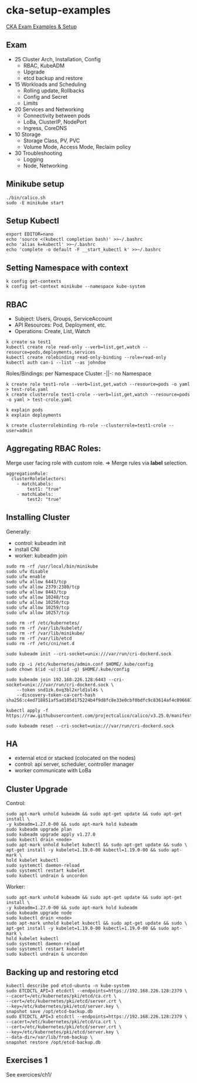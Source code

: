 # cka-setup-examples

[CKA Exam Examples &amp; Setup](https://gist.github.com/bakavets/05681473ca617579156de033ba40ee7a#certified-kubernetes-administrator-cka)


## Exam

- 25 Cluster Arch, Installation, Config
  - RBAC, KubeADM
  - Upgrade
  - etcd backup and restore
- 15 Workloads and Scheduling
  - Rolling update, Rollbacks
  - Config and Secret
  - Limits
- 20 Services and Networking
  - Connectivity between pods
  - LoBa, ClusterIP, NodePort
  - Ingress, CoreDNS
- 10 Storage
  - Storage Class, PV, PVC
  - Volume Mode, Access Mode, Reclaim policy
- 30 Troubleshooting
  - Logging
  - Node, Networking

## Minikube setup

```
./bin/calico.sh
sudo -E minikube start
```

## Setup Kubectl

```
export EDITOR=nano
echo 'source <(kubectl completion bash)' >>~/.bashrc
echo 'alias k=kubectl' >>~/.bashrc
echo 'complete -o default -F __start_kubectl k' >>~/.bashrc
```

## Setting Namespace with context

```
k config get-contexts
k config set-context minikube --namespace kube-system
```

## RBAC

- Subject: Users, Groups, ServiceAccount
- API Resources: Pod, Deployment, etc.
- Operations: Create, List, Watch

```
k create sa test1 
kubectl create role read-only --verb=list,get,watch --resource=pods,deployments,services
kubectl create rolebinding read-only-binding --role=read-only
kubectl auth can-i --list --as johndoe
```

Roles/Bindings: per Namespace
Cluster -||-: no Namespace


```
k create role test1-role --verb=list,get,watch --resource=pods -o yaml > test-role.yaml
k create clusterrole test1-crole --verb=list,get,watch --resource=pods -o yaml > test-crole.yaml

k explain pods
k explain deployments

k create clusterrolebinding rb-role --clusterrole=test1-crole --user=admin
```

## Aggregating RBAC Roles:

Merge user facing role with custom role. => Merge rules via **label** selection.

```
aggregationRule:
  clusterRoleSelectors:
    - matchLabels:
        test1: "true"
    - matchLabels:
        test2: "true"
```

## Installing Cluster

Generally:

- control: kubeadm init
- install CNI
- worker: kubeadm join

```
sudo rm -rf /usr/local/bin/minikube
sudo ufw disable
sudo ufw enable
sudo ufw allow 6443/tcp
sudo ufw allow 2379:2380/tcp
sudo ufw allow 8443/tcp
sudo ufw allow 10248/tcp
sudo ufw allow 10250/tcp
sudo ufw allow 10259/tcp
sudo ufw allow 10257/tcp

sudo rm -rf /etc/kubernetes/
sudo rm -rf /var/lib/kubelet/
sudo rm -rf /var/lib/minikube/
sudo rm -rf /var/lib/etcd
sudo rm -rf /etc/cni/net.d

sudo kubeadm init --cri-socket=unix:///var/run/cri-dockerd.sock

sudo cp -i /etc/kubernetes/admin.conf $HOME/.kube/config
sudo chown $(id -u):$(id -g) $HOME/.kube/config

sudo kubeadm join 192.168.226.128:6443 --cri-socket=unix:///var/run/cri-dockerd.sock \
    --token snd1zk.6vq3bl2xrld1ul4s \
	--discovery-token-ca-cert-hash sha256:c4ed718851af5ad105d175224b4f9d8fc8e33e0cbf0bdfc9c83614af4c096687

kubectl apply -f https://raw.githubusercontent.com/projectcalico/calico/v3.25.0/manifests/calico.yaml

sudo kubeadm reset --cri-socket=unix:///var/run/cri-dockerd.sock
```

## HA

- external etcd or stacked (colocated on the nodes)
- control: api server, scheduler, controller manager
- worker communicate with LoBa

## Cluster Upgrade

Control:

```
sudo apt-mark unhold kubeadm && sudo apt-get update && sudo apt-get install \
-y kubeadm=1.27.0-00 && sudo apt-mark hold kubeadm
sudo kubeadm upgrade plan
sudo kubeadm upgrade apply v1.27.0
sudo kubectl drain <node>
sudo apt-mark unhold kubelet kubectl && sudo apt-get update && sudo \
apt-get install -y kubelet=1.19.0-00 kubectl=1.19.0-00 && sudo apt-mark \
hold kubelet kubectl
sudo systemctl daemon-reload
sudo systemctl restart kubelet
sudo kubectl undrain & uncordon
```

Worker:

```
sudo apt-mark unhold kubeadm && sudo apt-get update && sudo apt-get install \
-y kubeadm=1.27.0-00 && sudo apt-mark hold kubeadm
sudo kubeadm upgrade node
sudo kubectl drain <node>
sudo apt-mark unhold kubelet kubectl && sudo apt-get update && sudo \
apt-get install -y kubelet=1.19.0-00 kubectl=1.19.0-00 && sudo apt-mark \
hold kubelet kubectl
sudo systemctl daemon-reload
sudo systemctl restart kubelet
sudo kubectl undrain & uncordon
```

## Backing up and restoring etcd

```
kubectl describe pod etcd-ubuntu -n kube-system
sudo ETCDCTL_API=3 etcdctl --endpoints=https://192.168.226.128:2379 \
--cacert=/etc/kubernetes/pki/etcd/ca.crt \
--cert=/etc/kubernetes/pki/etcd/server.crt \
--key=/etc/kubernetes/pki/etcd/server.key \
snapshot save /opt/etcd-backup.db
sudo ETCDCTL_API=3 etcdctl --endpoints=https://192.168.226.128:2379 \
--cacert=/etc/kubernetes/pki/etcd/ca.crt \
--cert=/etc/kubernetes/pki/etcd/server.crt \
--key=/etc/kubernetes/pki/etcd/server.key \
--data-dir=/var/lib/from-backup \
snapshot restore /opt/etcd-backup.db
```

## Exercises 1 

See exercices/ch1/ 

